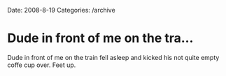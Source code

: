Date: 2008-8-19
Categories: /archive

# Dude in front of me on the tra...

Dude in front of me on the train fell asleep and kicked his not quite empty coffe cup over. Feet up.
